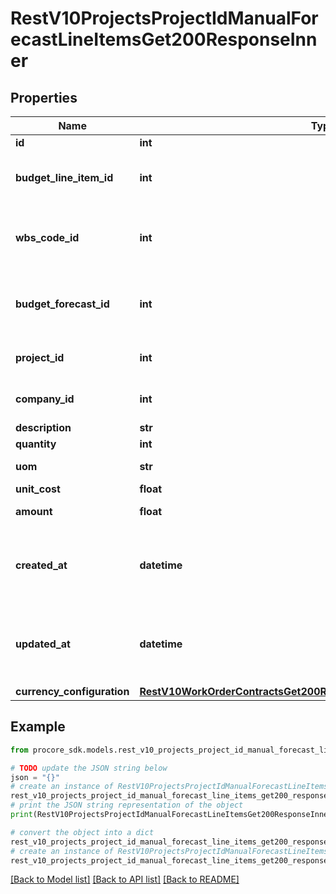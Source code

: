 # RestV10ProjectsProjectIdManualForecastLineItemsGet200ResponseInner


## Properties

Name | Type | Description | Notes
------------ | ------------- | ------------- | -------------
**id** | **int** | ID | [optional] 
**budget_line_item_id** | **int** | Id of the associated Budget Line Item | [optional] 
**wbs_code_id** | **int** | Wbs code id of the associated Budget Line Item | [optional] 
**budget_forecast_id** | **int** | Id of the associated parent budget forecast | [optional] 
**project_id** | **int** | Id of the associated project | [optional] 
**company_id** | **int** | Id of the associated project | [optional] 
**description** | **str** | Description | [optional] 
**quantity** | **int** | Quantity | [optional] 
**uom** | **str** | Unit of measure | [optional] 
**unit_cost** | **float** | Unit cost | [optional] 
**amount** | **float** | Total amount | [optional] 
**created_at** | **datetime** | Date-time the manual forecast line item was created | [optional] 
**updated_at** | **datetime** | Date-time the manual forecast line item was last updated | [optional] 
**currency_configuration** | [**RestV10WorkOrderContractsGet200ResponseInnerCurrencyConfiguration**](RestV10WorkOrderContractsGet200ResponseInnerCurrencyConfiguration.md) |  | [optional] 

## Example

```python
from procore_sdk.models.rest_v10_projects_project_id_manual_forecast_line_items_get200_response_inner import RestV10ProjectsProjectIdManualForecastLineItemsGet200ResponseInner

# TODO update the JSON string below
json = "{}"
# create an instance of RestV10ProjectsProjectIdManualForecastLineItemsGet200ResponseInner from a JSON string
rest_v10_projects_project_id_manual_forecast_line_items_get200_response_inner_instance = RestV10ProjectsProjectIdManualForecastLineItemsGet200ResponseInner.from_json(json)
# print the JSON string representation of the object
print(RestV10ProjectsProjectIdManualForecastLineItemsGet200ResponseInner.to_json())

# convert the object into a dict
rest_v10_projects_project_id_manual_forecast_line_items_get200_response_inner_dict = rest_v10_projects_project_id_manual_forecast_line_items_get200_response_inner_instance.to_dict()
# create an instance of RestV10ProjectsProjectIdManualForecastLineItemsGet200ResponseInner from a dict
rest_v10_projects_project_id_manual_forecast_line_items_get200_response_inner_from_dict = RestV10ProjectsProjectIdManualForecastLineItemsGet200ResponseInner.from_dict(rest_v10_projects_project_id_manual_forecast_line_items_get200_response_inner_dict)
```
[[Back to Model list]](../README.md#documentation-for-models) [[Back to API list]](../README.md#documentation-for-api-endpoints) [[Back to README]](../README.md)


